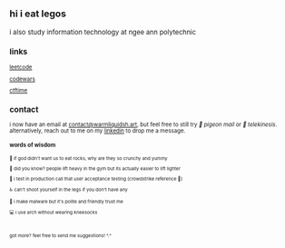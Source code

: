 ### hi i eat legos
<sub>

i also study information technology at ngee ann polytechnic
</sub>

### links
<sub> 

[leetcode](https://leetcode.com/u/gnayuy/) <br>

[codewars](https://www.codewars.com/users/gnayuy) <br>

[ctftime](https://ctftime.org/user/191939) <br>


</sub>

### contact
<sub>

i now have an email at <contact@warmliquidsh.art>, but feel free to still try *🦅 pigeon mail* or *🔮 telekinesis*. alternatively, reach out to me on my [linkedin](https://www.linkedin.com/in/gnayuy/) to drop me a message. 
</sub>

#### words of wisdom
<sub>

🧠 if god didn't want us to eat rocks, why are they so crunchy and yummy <br>

💪 did you know? people lift heavy in the gym but its actually easier to lift lighter <br>

🚀 i test in production call that user acceptance testing (crowdstrike reference 🤯) <br>

♿️ can't shoot yourself in the legs if you don't have any <br>

🐞 i make malware but it's polite and friendly trust me <br>

💻 i use arch without wearing kneesocks

<br><br>got more? feel free to send me suggestions! ^.^
</sub>



